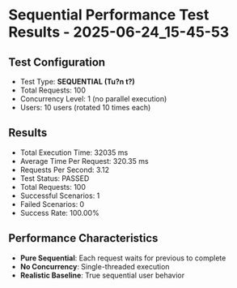 # Sequential Performance Test Results - 2025-06-24_15-45-53

## Test Configuration
- Test Type: **SEQUENTIAL (Tu?n t?)**
- Total Requests: 100
- Concurrency Level: 1 (no parallel execution)
- Users: 10 users (rotated 10 times each)

## Results
- Total Execution Time: 32035 ms
- Average Time Per Request: 320.35 ms
- Requests Per Second: 3.12
- Test Status: PASSED
- Total Requests: 100
- Successful Scenarios: 1
- Failed Scenarios: 0
- Success Rate: 100.00%

## Performance Characteristics
- **Pure Sequential**: Each request waits for previous to complete
- **No Concurrency**: Single-threaded execution
- **Realistic Baseline**: True sequential user behavior
